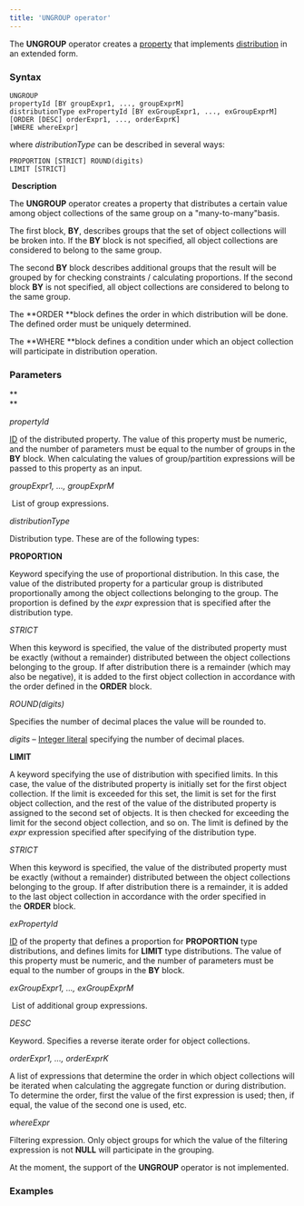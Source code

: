 ```yaml
---
title: 'UNGROUP operator'
---
```


The **UNGROUP** operator creates a [property](Properties.md) that implements [distribution](Distribution_UNGROUP.md) in an extended form.

### Syntax

    UNGROUP 
    propertyId [BY groupExpr1, ..., groupExprM] 
    distributionType exPropertyId [BY exGroupExpr1, ..., exGroupExprM]
    [ORDER [DESC] orderExpr1, ..., orderExprK]
    [WHERE whereExpr]

where *distributionType* can be described in several ways:

    PROPORTION [STRICT] ROUND(digits)
    LIMIT [STRICT]

 **Description**

The **UNGROUP** operator creates a property that distributes a certain value among object collections of the same group on a "many-to-many"basis.

The first block, **BY**, describes groups that the set of object collections will be broken into. If the **BY** block is not specified, all object collections are considered to belong to the same group. 

The second **BY** block describes additional groups that the result will be grouped by for checking constraints / calculating proportions. If the second block **BY** is not specified, all object collections are considered to belong to the same group. 

The **ORDER **block defines the order in which distribution will be done. The defined order must be uniquely determined.

The **WHERE **block defines a condition under which an object collection will participate in distribution operation.

### Parameters

**  
**

*propertyId*

[ID](IDs_1573053.html#IDs-propertyid) of the distributed property. The value of this property must be numeric, and the number of parameters must be equal to the number of groups in the **BY** block. When calculating the values of group/partition expressions will be passed to this property as an input.

*groupExpr1, ..., groupExprM*  

 List of group expressions. 

*distributionType*

Distribution type. These are of the following types:

**PROPORTION**

Keyword specifying the use of proportional distribution. In this case, the value of the distributed property for a particular group is distributed proportionally among the object collections belonging to the group. The proportion is defined by the *expr* expression that is specified after the distribution type.

*STRICT*

When this keyword is specified, the value of the distributed property must be exactly (without a remainder) distributed between the object collections belonging to the group. If after distribution there is a remainder (which may also be negative), it is added to the first object collection in accordance with the order defined in the **ORDER** block.

*ROUND(digits)*

Specifies the number of decimal places the value will be rounded to.

*digits* – [Integer literal](Literals_35521071.html#Literals-intliteral) specifying the number of decimal places. 

**LIMIT**

A keyword specifying the use of distribution with specified limits. In this case, the value of the distributed property is initially set for the first object collection. If the limit is exceeded for this set, the limit is set for the first object collection, and the rest of the value of the distributed property is assigned to the second set of objects. It is then checked for exceeding the limit for the second object collection, and so on. The limit is defined by the *expr* expression specified after specifying of the distribution type.

*STRICT*

When this keyword is specified, the value of the distributed property must be exactly (without a remainder) distributed between the object collections belonging to the group. If after distribution there is a remainder, it is added to the last object collection in accordance with the order specified in the **ORDER** block.

*exPropertyId*

[ID](IDs_1573053.html#IDs-propertyid) of the property that defines a proportion for **PROPORTION** type distributions, and defines limits for **LIMIT** type distributions. The value of this property must be numeric, and the number of parameters must be equal to the number of groups in the **BY** block. 

*exGroupExpr1, ..., exGroupExprM*  

 List of additional group expressions. 

*DESC*

Keyword. Specifies a reverse iterate order for object collections. 

*orderExpr1, ..., orderExprK*

A list of expressions that determine the order in which object collections will be iterated when calculating the aggregate function or during distribution. To determine the order, first the value of the first expression is used; then, if equal, the value of the second one is used, etc. 

*whereExpr*

Filtering expression. Only object groups for which the value of the filtering expression is not **NULL** will participate in the grouping.

At the moment, the support of the **UNGROUP** operator is not implemented.

### Examples
